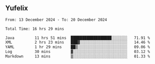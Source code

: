 ## Yufelix

<!--START_SECTION:waka-->

```txt
From: 13 December 2024 - To: 20 December 2024

Total Time: 16 hrs 29 mins

Java         11 hrs 51 mins  ██████████████████░░░░░░░   71.91 %
XML          2 hrs 23 mins   ███▓░░░░░░░░░░░░░░░░░░░░░   14.46 %
YAML         1 hr 29 mins    ██▒░░░░░░░░░░░░░░░░░░░░░░   09.06 %
Log          30 mins         ▓░░░░░░░░░░░░░░░░░░░░░░░░   03.12 %
Markdown     13 mins         ▒░░░░░░░░░░░░░░░░░░░░░░░░   01.33 %
```

<!--END_SECTION:waka-->

